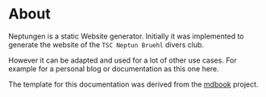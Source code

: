 # About

Neptungen is a static Website generator. Initially it was implemented to generate the website of the `TSC Neptun Bruehl` divers club.  

However it can be adapted and used for a lot of other use cases. For example for a personal blog or documentation as this one here.  

The template for this documentation was derived from the [mdbook](https://github.com/rust-lang/mdBook) project. 

